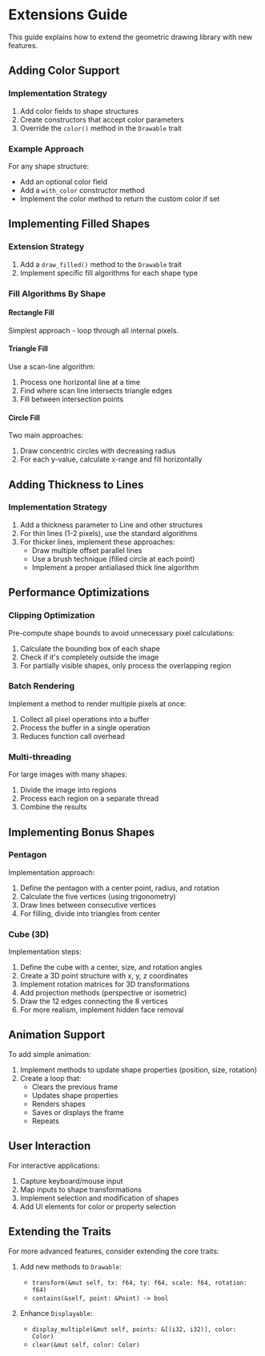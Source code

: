 # Extensions Guide

This guide explains how to extend the geometric drawing library with new features.

## Adding Color Support

### Implementation Strategy

1. Add color fields to shape structures
2. Create constructors that accept color parameters
3. Override the `color()` method in the `Drawable` trait

### Example Approach

For any shape structure:
- Add an optional color field
- Add a `with_color` constructor method
- Implement the color method to return the custom color if set

## Implementing Filled Shapes

### Extension Strategy

1. Add a `draw_filled()` method to the `Drawable` trait
2. Implement specific fill algorithms for each shape type

### Fill Algorithms By Shape

#### Rectangle Fill

Simplest approach - loop through all internal pixels.

#### Triangle Fill

Use a scan-line algorithm:
1. Process one horizontal line at a time
2. Find where scan line intersects triangle edges
3. Fill between intersection points

#### Circle Fill

Two main approaches:
1. Draw concentric circles with decreasing radius
2. For each y-value, calculate x-range and fill horizontally

## Adding Thickness to Lines

### Implementation Strategy

1. Add a thickness parameter to Line and other structures
2. For thin lines (1-2 pixels), use the standard algorithms
3. For thicker lines, implement these approaches:
   - Draw multiple offset parallel lines
   - Use a brush technique (filled circle at each point)
   - Implement a proper antialiased thick line algorithm

## Performance Optimizations

### Clipping Optimization

Pre-compute shape bounds to avoid unnecessary pixel calculations:

1. Calculate the bounding box of each shape
2. Check if it's completely outside the image
3. For partially visible shapes, only process the overlapping region

### Batch Rendering

Implement a method to render multiple pixels at once:

1. Collect all pixel operations into a buffer
2. Process the buffer in a single operation
3. Reduces function call overhead

### Multi-threading

For large images with many shapes:

1. Divide the image into regions
2. Process each region on a separate thread
3. Combine the results

## Implementing Bonus Shapes

### Pentagon

Implementation approach:
1. Define the pentagon with a center point, radius, and rotation
2. Calculate the five vertices (using trigonometry)
3. Draw lines between consecutive vertices
4. For filling, divide into triangles from center

### Cube (3D)

Implementation steps:
1. Define the cube with a center, size, and rotation angles
2. Create a 3D point structure with x, y, z coordinates
3. Implement rotation matrices for 3D transformations
4. Add projection methods (perspective or isometric)
5. Draw the 12 edges connecting the 8 vertices
6. For more realism, implement hidden face removal

## Animation Support

To add simple animation:

1. Implement methods to update shape properties (position, size, rotation)
2. Create a loop that:
   - Clears the previous frame
   - Updates shape properties
   - Renders shapes
   - Saves or displays the frame
   - Repeats

## User Interaction

For interactive applications:

1. Capture keyboard/mouse input
2. Map inputs to shape transformations
3. Implement selection and modification of shapes
4. Add UI elements for color or property selection

## Extending the Traits

For more advanced features, consider extending the core traits:

1. Add new methods to `Drawable`:
   - `transform(&mut self, tx: f64, ty: f64, scale: f64, rotation: f64)`
   - `contains(&self, point: &Point) -> bool`

2. Enhance `Displayable`:
   - `display_multiple(&mut self, points: &[(i32, i32)], color: Color)`
   - `clear(&mut self, color: Color)`